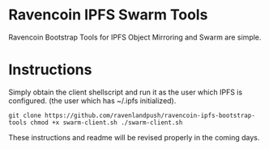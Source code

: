 # Ravencoin IPFS Swarm Tools
Ravencoin Bootstrap Tools for IPFS Object Mirroring and Swarm are simple. 

# Instructions
Simply obtain the client shellscript and run it as the user which IPFS is configured. (the user which has ~/.ipfs initialized).

`git clone https://github.com/ravenlandpush/ravencoin-ipfs-bootstrap-tools
chmod +x swarm-client.sh
./swarm-client.sh`

These instructions and readme will be revised properly in the coming days.
